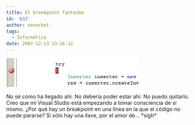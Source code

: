 ```yaml
---
title: El breakpoint fantasma
id: '633'
author: neverbot
tags:
  - Informática
date: 2007-12-13 13:16:12
---
```


![El Breakpoint fantasma](./el-breakpoint-fantasma/breakpoint.jpg "El Breakpoint fantasma")

No sé cómo ha llegado ahí. No debería poder estar ahí. No puedo quitarlo. Creo que mi Visual Studio está empezando a tomar consciencia de sí mismo. ¿Por qué hay un breakpoint en una línea en la que el código no puede pararse? Si sólo hay una llave, por el amor de... \*sigh\*